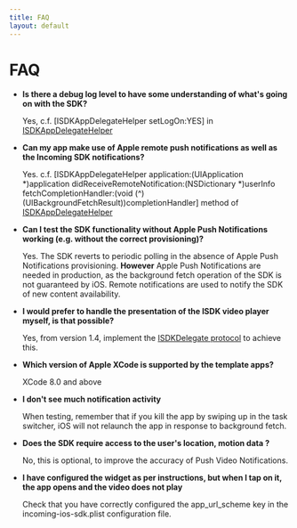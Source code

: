 ```yaml
---
title: FAQ
layout: default 
---
```


# FAQ


* **Is there a debug log level to have some understanding of what's going on with the SDK?**

	Yes, c.f. [ISDKAppDelegateHelper setLogOn:YES] in [ISDKAppDelegateHelper](./apidoc/html/Classes/ISDKAppDelegateHelper.html)
	

* **Can my app make use of Apple remote push notifications as well as the Incoming SDK notifications?**

	Yes. c.f. [ISDKAppDelegateHelper application:(UIApplication *)application didReceiveRemoteNotification:(NSDictionary *)userInfo fetchCompletionHandler:(void (^)(UIBackgroundFetchResult))completionHandler] method of [ISDKAppDelegateHelper](./apidoc/html/Classes/ISDKAppDelegateHelper.html)


* **Can I test the SDK functionality without Apple Push Notifications working (e.g. without the correct provisioning)?**

	Yes. The SDK reverts to periodic polling in the absence of Apple Push Notifications provisioning. 
	**However** Apple Push Notifications are needed in production, as the background fetch operation of the SDK is not guaranteed by iOS. Remote notifications are used to notify the SDK of new content availability. 

* **I would prefer to handle the presentation of the ISDK video player myself, is that possible?**

	Yes, from version 1.4, implement the [ISDKDelegate protocol](./apidoc/html/Protocols/ISDKDelegate.html) to achieve this. 


* **Which version of Apple XCode is supported by the template apps?** 

	XCode 8.0 and above


* **I don't see much notification activity** 

	When testing, remember that if you kill the app by swiping up in the task switcher,  iOS  will not relaunch the app in response to   background fetch.


* **Does the SDK require access to the user's location, motion data ?**

	No, this is optional, to improve the accuracy of Push Video Notifications.


* **I have configured the widget as per instructions, but when I tap on it, the app opens and the video does not play**

	Check that you have correctly configured the app_url_scheme key in the incoming-ios-sdk.plist configuration file. 
	
	





